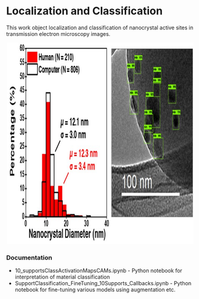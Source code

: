 # Localization and Classification

This work object localization and classification of nanocrystal active sites in transmission electron microscopy images.

<p align="center">
  <img width="500" height="540" src="NanoparticleDetectionComparison.jpg">
</p>

### Documentation

* 10_supportsClassActivationMapsCAMs.ipynb - Python notebook for interpretation of material classification
* SupportClassification_FineTuning_10Supports_Callbacks.ipynb - Python notebook for fine-tuning various models using augmentation etc.
